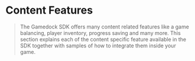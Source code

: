 # Content Features

> The Gamedock SDK offers many content related features like a game balancing, player inventory, progress saving and many more. This section explains each of the content specific feature available in the SDK together with samples of how to integrate them inside your game.
